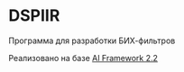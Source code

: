 # DSPIIR
Программа для разработки БИХ-фильтров

Реализовано на базе [AI Framework 2.2](https://github.com/AIFramework/AIFrameworkOpen)
